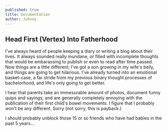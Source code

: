 ```yaml
---
published: true
title: Documentation
author: Johnny
---
```


## Head First (Vertex) Into Fatherhood

I've always heard of people keeping a diary or writing a blog about their lives. It always sounded really mundane, or filled with incomplete thoughts that would be embarassing to publish or even to read after time passed. Now things are a little different; I've got a son growing in my wife's belly, and things are going to get hilarious. I've already turned into an emotional basket-case, a far stride from my previous binary thought processes of bachelorhood, and life's only going to get better.

I hear that parents take an immesurable amount of photos, document funny quips and sayings, and are generally completely annoying with the publication of their first child's bowel movements. I figure that I probably won't be any different. Sorry (not sorry, this is payback.)

I should probably unblock those 15 or so friends who have had babies in the past 5 years...
